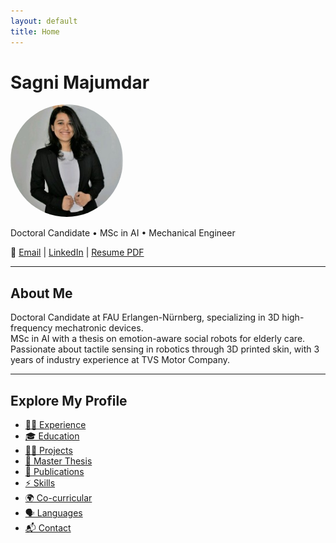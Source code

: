 ```yaml
---
layout: default
title: Home
---
```


# Sagni Majumdar  
<img src="/assets/My_Photo.jpg" alt="Profile Picture" style="border-radius:50%; width:180px;">


Doctoral Candidate • MSc in AI • Mechanical Engineer  

📧 [Email](mailto:sagni.majumdar@fau.de) | [LinkedIn](https://www.linkedin.com/in/sagni-majumdar) | [Resume PDF](/assets/Sagni_Majumdar_Resume.pdf)

---

## About Me
Doctoral Candidate at FAU Erlangen-Nürnberg, specializing in 3D high-frequency mechatronic devices.  
MSc in AI with a thesis on emotion-aware social robots for elderly care.  
Passionate about tactile sensing in robotics through 3D printed skin, with 3 years of industry experience at TVS Motor Company.  

---

## Explore My Profile  

- [👨‍💼 Experience](experience.md)  
- [🎓 Education](education.md)  
- [🧑‍💻 Projects](projects.md)  
- [📖 Master Thesis](thesis.md)  
- [📑 Publications](publications.md)  
- [⚡ Skills](skills.md)  
- [🌍 Co-curricular](cocurricular.md)  
- [🗣️ Languages](languages.md)  
- [📬 Contact](contact.md)  
